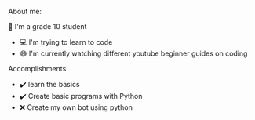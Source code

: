 About me:

👋 I'm a grade 10 student 

- 💻 I'm trying to learn to code 
- 😅 I'm currently watching different youtube beginner guides on coding

Accomplishments
- ✔️ learn the basics
- ✔️ Create basic programs with Python
- ❌ Create my own bot using python



